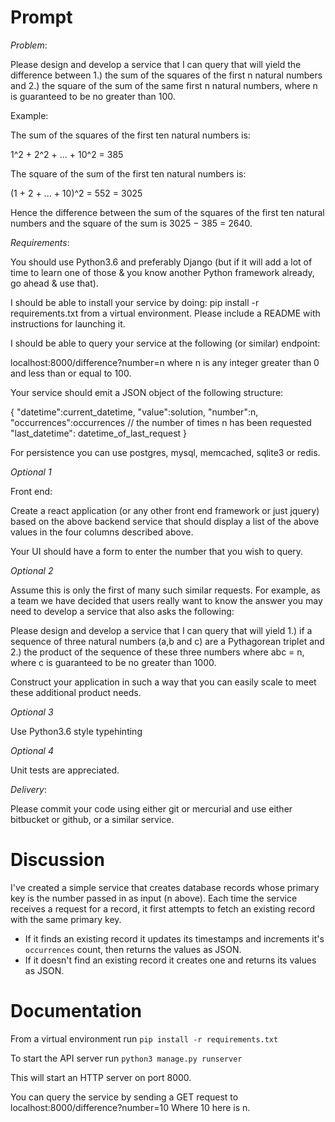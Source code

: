 # Prompt

*Problem*:

Please design and develop a service that I can query that will yield the
difference between 1.) the sum of the squares of the first n natural
numbers and 2.) the square of the sum of the same first n natural numbers,
where n is guaranteed to be no greater than 100.

Example:

The sum of the squares of the first ten natural numbers is:

1^2 + 2^2 + ... + 10^2 = 385

The square of the sum of the first ten natural numbers is:

(1 + 2 + ... + 10)^2 = 552 = 3025

Hence the difference between the sum of the squares of the first ten
natural numbers and the square of the sum is 3025 − 385 = 2640.

*Requirements*:

You should use Python3.6 and preferably Django (but if it will
add a lot of time to learn one of those & you know another Python framework
already, go ahead & use that).

I should be able to install your service by doing: pip install -r
requirements.txt from a virtual environment. Please include a README
with instructions for launching it.

I should be able to query your service at the following (or similar) endpoint:

localhost:8000/difference?number=n where n is any integer greater than 0
and less than or equal to 100.

Your service should emit a JSON object of the following structure:

{
"datetime":current_datetime,
"value":solution,
"number":n,
"occurrences":occurrences // the number of times n has been requested
"last_datetime": datetime_of_last_request
}

For persistence you can use postgres, mysql, memcached,
sqlite3 or redis.

*Optional 1*

Front end:

Create a react application (or any other front end framework or just
jquery) based on the above backend service that should display a list of
the above values in the four columns described above.

Your UI should have a form to enter the number that you wish to query.

*Optional 2*

Assume this is only the first of many such similar requests. For example, as a team we have decided that users really want to know the answer you may need to develop a service that also asks the following:

Please design and develop a service that I can query that will yield 1.) if a sequence of three natural numbers (a,b and c) are a Pythagorean triplet and 2.) the product of the sequence of these three numbers where abc = n, where c is guaranteed to be no greater than 1000.

Construct your application in such a way that you can easily scale to meet these additional product needs.

*Optional 3*

Use Python3.6 style typehinting


*Optional 4*

Unit tests are appreciated.

*Delivery*:

Please commit your code using either git or mercurial and use either
bitbucket or github, or a similar service.

# Discussion

I've created a simple service that creates database records whose primary key is the number passed in as input (n above).
Each time the service receives a request for a record, it first attempts to fetch an existing record with the same primary key.
- If it finds an existing record it updates its timestamps and increments it's `occurrences` count, then returns the values as JSON.
- If it doesn't find an existing record it creates one and returns its values as JSON.

# Documentation

From a virtual environment run `pip install -r requirements.txt`

To start the API server run `python3 manage.py runserver`

This will start an HTTP server on port 8000.

You can query the service by sending a GET request to localhost:8000/difference?number=10
Where 10 here is n.
